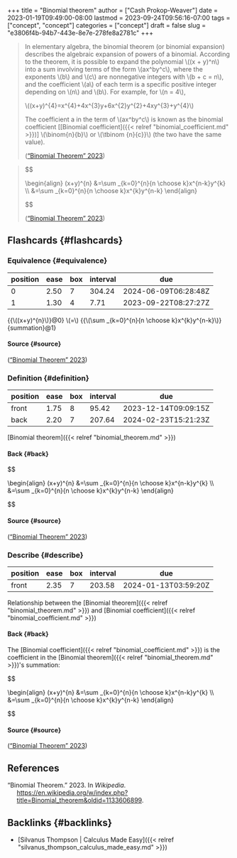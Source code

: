 +++
title = "Binomial theorem"
author = ["Cash Prokop-Weaver"]
date = 2023-01-19T09:49:00-08:00
lastmod = 2023-09-24T09:56:16-07:00
tags = ["concept", "concept"]
categories = ["concept"]
draft = false
slug = "e3806f4b-94b7-443e-8e7e-278fe8a2781c"
+++

> In elementary algebra, the binomial theorem (or binomial expansion) describes the algebraic expansion of powers of a binomial. According to the theorem, it is possible to expand the polynomial \\((x + y)^n\\) into a sum involving terms of the form \\(ax^by^c\\), where the exponents \\(b\\) and \\(c\\) are nonnegative integers with \\(b + c = n\\), and the coefficient \\(a\\) of each term is a specific positive integer depending on \\(n\\) and \\(b\\). For example, for \\(n = 4\\),
>
> \\((x+y)^{4}=x^{4}+4x^{3}y+6x^{2}y^{2}+4xy^{3}+y^{4}\\)
>
> The coefficient a in the term of \\(ax^by^c\\) is known as the binomial coefficient [[Binomial coefficient]({{< relref "binomial_coefficient.md" >}})] \\(\binom{n}{b}\\) or \\(\tbinom {n}{c}}\\) (the two have the same value).
>
> (<a href="#citeproc_bib_item_1">“Binomial Theorem” 2023</a>)

<!--quoteend-->

> $$
>
> \begin{align}
> (x+y)^{n} &=\sum \_{k=0}^{n}{n \choose k}x^{n-k}y^{k} \\\\
> &=\sum \_{k=0}^{n}{n \choose k}x^{k}y^{n-k}
> \end{align}
>
> $$
>
> (<a href="#citeproc_bib_item_1">“Binomial Theorem” 2023</a>)


## Flashcards {#flashcards}


### Equivalence {#equivalence}

| position | ease | box | interval | due                  |
|----------|------|-----|----------|----------------------|
| 0        | 2.50 | 7   | 304.24   | 2024-06-09T06:28:48Z |
| 1        | 1.30 | 4   | 7.71     | 2023-09-22T08:27:27Z |

{{\\((x+y)^{n}\\)}@0} \\(=\\) {{\\(\sum \_{k=0}^{n}{n \choose k}x^{k}y^{n-k}\\)}{summation}@1}


#### Source {#source}

(<a href="#citeproc_bib_item_1">“Binomial Theorem” 2023</a>)


### Definition {#definition}

| position | ease | box | interval | due                  |
|----------|------|-----|----------|----------------------|
| front    | 1.75 | 8   | 95.42    | 2023-12-14T09:09:15Z |
| back     | 2.20 | 7   | 207.64   | 2024-02-23T15:21:23Z |

[Binomial theorem]({{< relref "binomial_theorem.md" >}})


#### Back {#back}

$$

\begin{align}
(x+y)^{n} &=\sum \_{k=0}^{n}{n \choose k}x^{n-k}y^{k} \\\\
&=\sum \_{k=0}^{n}{n \choose k}x^{k}y^{n-k}
\end{align}

$$


#### Source {#source}

(<a href="#citeproc_bib_item_1">“Binomial Theorem” 2023</a>)


### Describe {#describe}

| position | ease | box | interval | due                  |
|----------|------|-----|----------|----------------------|
| front    | 2.35 | 7   | 203.58   | 2024-01-13T03:59:20Z |

Relationship between the [Binomial theorem]({{< relref "binomial_theorem.md" >}}) and [Binomial coefficient]({{< relref "binomial_coefficient.md" >}})


#### Back {#back}

The [Binomial coefficient]({{< relref "binomial_coefficient.md" >}}) is the coefficient in the [Binomial theorem]({{< relref "binomial_theorem.md" >}})'s summation:

$$

\begin{align}
(x+y)^{n} &=\sum \_{k=0}^{n}{n \choose k}x^{n-k}y^{k} \\\\
&=\sum \_{k=0}^{n}{n \choose k}x^{k}y^{n-k}
\end{align}

$$


#### Source {#source}

(<a href="#citeproc_bib_item_1">“Binomial Theorem” 2023</a>)

## References

<style>.csl-entry{text-indent: -1.5em; margin-left: 1.5em;}</style><div class="csl-bib-body">
  <div class="csl-entry"><a id="citeproc_bib_item_1"></a>“Binomial Theorem.” 2023. In <i>Wikipedia</i>. <a href="https://en.wikipedia.org/w/index.php?title=Binomial_theorem&oldid=1133606899">https://en.wikipedia.org/w/index.php?title=Binomial_theorem&#38;oldid=1133606899</a>.</div>
</div>


## Backlinks {#backlinks}

-   [Silvanus Thompson | Calculus Made Easy]({{< relref "silvanus_thompson_calculus_made_easy.md" >}})
